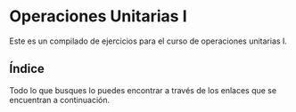 # Operaciones Unitarias I

Este es un compilado de ejercicios para el curso de operaciones unitarias I.

## Índice

Todo lo que busques lo puedes encontrar a través de los enlaces que se encuentran a continuación.

```{tableofcontents}
```
